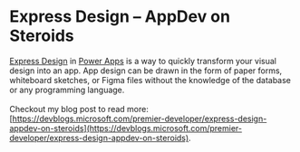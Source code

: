# Express Design – AppDev on Steroids

[Express Design](https://powerapps.microsoft.com/en-us/blog/new-express-design-in-power-apps-converts-images-and-designs-to-apps-in-seconds/) in [Power Apps](https://powerapps.microsoft.com) is a way to quickly transform your visual design into an app. App design can be drawn in the form of paper forms, whiteboard sketches, or Figma files without the knowledge of the database or any programming language. <br/><br/>
Checkout my blog post to read more: [https://devblogs.microsoft.com/premier-developer/express-design-appdev-on-steroids](https://devblogs.microsoft.com/premier-developer/express-design-appdev-on-steroids).
